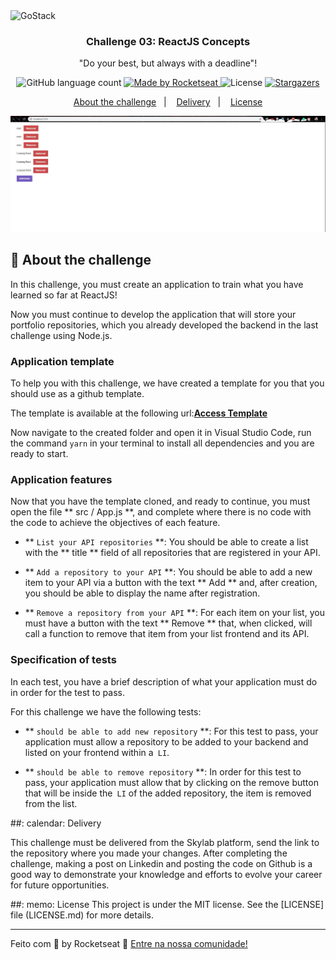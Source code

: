 <img alt="GoStack" src="https://storage.googleapis.com/golden-wind/bootcamp-gostack/header-desafios.png" />

<h3 align="center">
  Challenge 03: ReactJS Concepts
</h3>

<p align="center">"Do your best, but always with a deadline"!</blockquote>

<p align="center">
  <img alt="GitHub language count" src="https://img.shields.io/github/languages/count/rocketseat/bootcamp-gostack-desafios?color=%2304D361">

  <a href="https://rocketseat.com.br">
    <img alt="Made by Rocketseat" src="https://img.shields.io/badge/made%20by-Rocketseat-%2304D361">
  </a>

  <img alt="License" src="https://img.shields.io/badge/license-MIT-%2304D361">

  <a href="https://github.com/Rocketseat/bootcamp-gostack-desafios/stargazers">
    <img alt="Stargazers" src="https://img.shields.io/github/stars/rocketseat/bootcamp-gostack-desafios?style=social">
  </a>
</p>

<p align="center">
  <a href="#rocket-sobre-o-desafio">About the challenge</a>&nbsp;&nbsp;&nbsp;|&nbsp;&nbsp;&nbsp;
  <a href="#calendar-entrega">Delivery</a>&nbsp;&nbsp;&nbsp;|&nbsp;&nbsp;&nbsp;
  <a href="#memo-licença">License</a>
</p>

<p align="center">
  <img  src="./pic.jpg">
</p>

## :rocket: About the challenge

In this challenge, you must create an application to train what you have learned so far at ReactJS!

Now you must continue to develop the application that will store your portfolio repositories, which you already developed the backend in the last challenge using Node.js.

### Application template

To help you with this challenge, we have created a template for you that you should use as a github template.

The template is available at the following url:**[Access Template](https://github.com/Rocketseat/gostack-template-conceitos-reactjs)**


Now navigate to the created folder and open it in Visual Studio Code, run the command `yarn` in your terminal to install all dependencies and you are ready to start.

### Application features

Now that you have the template cloned, and ready to continue, you must open the file ** src / App.js **, and complete where there is no code with the code to achieve the objectives of each feature.

- ** `List your API repositories` **: You should be able to create a list with the ** title ** field of all repositories that are registered in your API.

- ** `Add a repository to your API` **: You should be able to add a new item to your API via a button with the text ** Add ** and, after creation, you should be able to display the name after registration.

- ** `Remove a repository from your API` **: For each item on your list, you must have a button with the text ** Remove ** that, when clicked, will call a function to remove that item from your list frontend and its API.

### Specification of tests

In each test, you have a brief description of what your application must do in order for the test to pass.

For this challenge we have the following tests:

- ** `should be able to add new repository` **: For this test to pass, your application must allow a repository to be added to your backend and listed on your frontend within a` LI`.

- ** `should be able to remove repository` **: In order for this test to pass, your application must allow that by clicking on the remove button that will be inside the` LI` of the added repository, the item is removed from the list.

##: calendar: Delivery

This challenge must be delivered from the Skylab platform, send the link to the repository where you made your changes. After completing the challenge, making a post on Linkedin and posting the code on Github is a good way to demonstrate your knowledge and efforts to evolve your career for future opportunities.

##: memo: License
This project is under the MIT license. See the [LICENSE] file (LICENSE.md) for more details.

---

Feito com 💜 by Rocketseat :wave: [Entre na nossa comunidade!](https://discordapp.com/invite/gCRAFhc)
